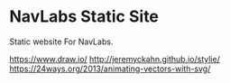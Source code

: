 # NavLabs Static Site

Static website For NavLabs.

https://www.draw.io/
http://jeremyckahn.github.io/stylie/
https://24ways.org/2013/animating-vectors-with-svg/